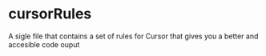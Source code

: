 # cursorRules
A sigle file that contains a set of rules for Cursor that gives you a better and accesible code ouput 
